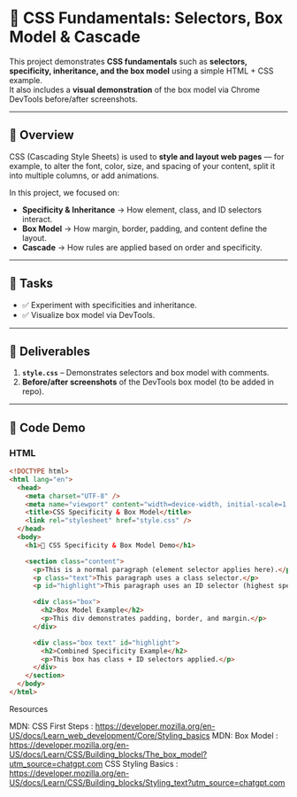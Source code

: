 # 🎨 CSS Fundamentals: Selectors, Box Model & Cascade

This project demonstrates **CSS fundamentals** such as **selectors, specificity, inheritance, and the box model** using a simple HTML + CSS example.  
It also includes a **visual demonstration** of the box model via Chrome DevTools before/after screenshots.

---

## 🔹 Overview
CSS (Cascading Style Sheets) is used to **style and layout web pages** — for example, to alter the font, color, size, and spacing of your content, split it into multiple columns, or add animations.  

In this project, we focused on:
- **Specificity & Inheritance** → How element, class, and ID selectors interact.  
- **Box Model** → How margin, border, padding, and content define the layout.  
- **Cascade** → How rules are applied based on order and specificity.  

---

## 🔹 Tasks
- ✅ Experiment with specificities and inheritance.  
- ✅ Visualize box model via DevTools.  

---

## 🔹 Deliverables
1. **`style.css`** – Demonstrates selectors and box model with comments.  
2. **Before/after screenshots** of the DevTools box model (to be added in repo).  

---

## 🔹 Code Demo

### HTML
```html
<!DOCTYPE html>
<html lang="en">
  <head>
    <meta charset="UTF-8" />
    <meta name="viewport" content="width=device-width, initial-scale=1.0" />
    <title>CSS Specificity & Box Model</title>
    <link rel="stylesheet" href="style.css" />
  </head>
  <body>
    <h1>🎨 CSS Specificity & Box Model Demo</h1>

    <section class="content">
      <p>This is a normal paragraph (element selector applies here).</p>
      <p class="text">This paragraph uses a class selector.</p>
      <p id="highlight">This paragraph uses an ID selector (highest specificity).</p>

      <div class="box">
        <h2>Box Model Example</h2>
        <p>This div demonstrates padding, border, and margin.</p>
      </div>

      <div class="box text" id="highlight">
        <h2>Combined Specificity Example</h2>
        <p>This box has class + ID selectors applied.</p>
      </div>
    </section>
  </body>
</html>

```
Resources

MDN: CSS First Steps : https://developer.mozilla.org/en-US/docs/Learn_web_development/Core/Styling_basics
MDN: Box Model : https://developer.mozilla.org/en-US/docs/Learn/CSS/Building_blocks/The_box_model?utm_source=chatgpt.com
CSS Styling Basics : https://developer.mozilla.org/en-US/docs/Learn/CSS/Building_blocks/Styling_text?utm_source=chatgpt.com
